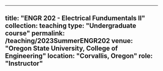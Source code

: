  ---
 title: "ENGR 202 - Electrical Fundumentals  II"
 collection: teaching
 type: "Undergraduate course"
 permalink: /teaching/2023SummerENGR202
 venue: "Oregon State University, College of Engineering"
 location: "Corvallis, Oregon"
 role: "Instructor"
 ---


